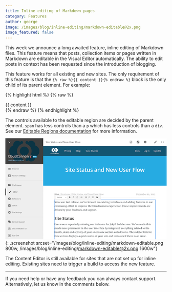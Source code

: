 ```yaml
---
title: Inline editing of Markdown pages
category: Features
author: george
image: /images/blog/inline-editing/markdown-editable@2x.png
image_featured: false
---
```


This week we announce a long awaited feature, inline editing of Markdown files. This feature means that posts, collection items or pages written in Markdown are editable in the Visual Editor automatically. The ability to edit posts in context has been requested since the introduction of blogging.

This feature works for all existing and new sites. The only requirement of this feature is that the `{% raw %}{{ content }}{% endraw %}` block is the only child of its parent element. For example:


{% highlight html %}
{% raw %}
<div>{{ content }}</div>
{% endraw %}
{% endhighlight %}

The controls available to the editable region are decided by the parent element. `span` has less controls than a `p` which has less controls than a `div`. See our [Editable Regions documentation](https://docs.cloudcannon.com/editing/editable-regions/) for more information.

![CloudCannon inline editing of our blog](/images/blog/inline-editing/markdown-editable.png){: .screenshot srcset="/images/blog/inline-editing/markdown-editable.png 800w, /images/blog/inline-editing/markdown-editable@2x.png 1600w"}


The Content Editor is still available for sites that are not set up for inline editing. Existing sites need to trigger a build to access the new feature.

---

If you need help or have any feedback you can always contact support.
Alternatively, let us know in the comments below.
